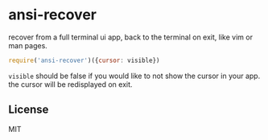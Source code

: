 # ansi-recover

recover from a full terminal ui app, back to the terminal on exit,
like vim or man pages.

``` js
require('ansi-recover')({cursor: visible})
```

`visible` should be false if you would
like to not show the cursor in your app.
the cursor will be redisplayed on exit.


## License

MIT
